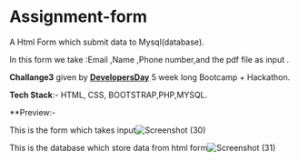 # Assignment-form

A Html Form which submit data to Mysql(database).

In this form we take :Email ,Name ,Phone number,and the pdf file as input .


**Challange3** given by [**DevelopersDay**](https://developerdays.tech/) 5 week long Bootcamp + Hackathon.

**Tech Stack**:- HTML, CSS, BOOTSTRAP,PHP,MYSQL.


**Preview:-

This is the form which takes input![Screenshot (30)](https://user-images.githubusercontent.com/87922322/134214176-56333662-7b59-4429-b4c0-53947a934125.png)

This is the database which store data from html form![Screenshot (31)](https://user-images.githubusercontent.com/87922322/134214403-fe612391-0e93-4db0-bc86-93d07a74ae99.png)

